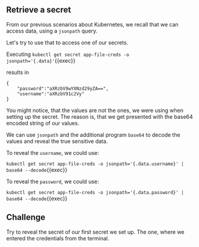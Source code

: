 ## Retrieve a secret

From our previous scenarios about Kubernetes, we recall that we can access data, using a `jsonpath` query.

Let's try to use that to access one of our secrets.

Executing `kubectl get secret app-file-creds -o jsonpath='{.data}'`{{exec}}

results in
```
{
    "password":"aXRzbV9wYXNzd29yZA==",
    "username":"aXRzbV91c2Vy"
}
```

You might notice, that the values are not the ones, we were using when setting up the secret. 
The reason is, that we get presented with the base64 encoded string of our values.

We can use `jsonpath` and the additional program `base64` to decode the values and reveal the true sensitive data. 

To reveal the `username`, we could use: 

`kubectl get secret app-file-creds -o jsonpath='{.data.username}' | base64 --decode`{{exec}}

To reveal the `password`, we could use: 

`kubectl get secret app-file-creds -o jsonpath='{.data.password}' | base64 --decode`{{exec}}


## Challenge

Try to reveal the secret of our first secret we set up. The one, where we entered the credentials from the terminal.
